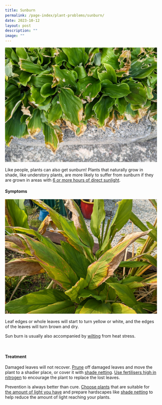 ```yaml
---
title: Sunburn
permalink: /page-index/plant-problems/sunburn/
date: 2023-10-12
layout: post
description: ""
image: ""
---
```

<section>
	<img title="Sand ginger plants showing signs of sunburn, with scorched, dry leaves. Photo by Jacqueline Chua." src="/images/Plants/sandginger_sunburn_jacquelinechua.jpg">
	<p>Like people, plants can also get sunburn! Plants that naturally grow in shade, like understory plants, are more likely to suffer from sunburn if they are grown in areas with <a href="/page-index/horticulture-techniques/gauging-light/">6 or more hours of direct sunlight</a>. 
		<br>
</p></section>
<section>
	<h4>Symptoms</h4>
	<img title="Turmeric plants suffering from sunburn. Photo by Jacqueline Chua." src="/images/Plant%20problems/turmeric_sunburn_jacquelinechua.jpg">
	<p>Leaf edges or whole leaves will start to turn yellow or white, and the edges of the leaves will turn brown and dry.</p>
	<p>Sun burn is usually also accompanied by <a href="/page-index/plant-problems/wilting/">wilting</a> from heat stress.</p>
	<br>
</section>
<section>
	<h4>Treatment</h4>
	<p>Damaged leaves will not recover. <a href="/page-index/horticulture-techniques/pruning/">Prune</a> off damaged leaves and move the plant to a shadier place, or cover it with <a href="/page-index/hardscapes/netting/">shade netting</a>. <a href="/page-index/horticulture-techniques/fertilising/">Use fertilisers high in nitrogen</a> to encourage the plant to replace the lost leaves.</p>
	<p>Prevention is always better than cure. <a href="/page-index/horticulture-techniques/choosing-plants/">Choose plants</a> that are suitable for <a href="/page-index/horticulture-techniques/gauging-light/">the amount of light you have</a> and prepare hardscapes like <a href="/page-index/hardscapes/netting/">shade netting</a> to help reduce the amount of light reaching your plants.</p>
</section>
		